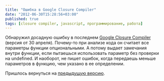 ```yaml
---
title: "Ошибка в Google Closure Compiler"
date: "2012-06-30T15:28:56+03:00"
published: true
tags: [closure compiler, javascript, программирование, работа]
---
```


Обнаружил досадную ошибку в последнем [Google Closure Compiler](https://developers.google.com/closure/compiler/)
(версия от 30 апреля). Почему-то при анализе кода он считает все параметры функции опциональными. А потому выдает
замечания внутри функции, если пытаешься использовать параметр без проверки на undefined. И наоборот, не пишет ошибок,
когда передаешь меньше параметров в функцию, чем указано в ее определении.

Пришлось вернуться на [предыдущую версию](http://closure-compiler.googlecode.com/files/compiler-20120305.tar.gz).
